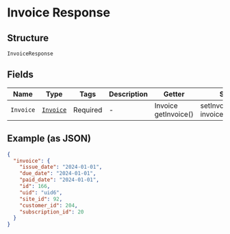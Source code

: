 
# Invoice Response

## Structure

`InvoiceResponse`

## Fields

| Name | Type | Tags | Description | Getter | Setter |
|  --- | --- | --- | --- | --- | --- |
| `Invoice` | [`Invoice`](../../doc/models/invoice.md) | Required | - | Invoice getInvoice() | setInvoice(Invoice invoice) |

## Example (as JSON)

```json
{
  "invoice": {
    "issue_date": "2024-01-01",
    "due_date": "2024-01-01",
    "paid_date": "2024-01-01",
    "id": 166,
    "uid": "uid6",
    "site_id": 92,
    "customer_id": 204,
    "subscription_id": 20
  }
}
```

